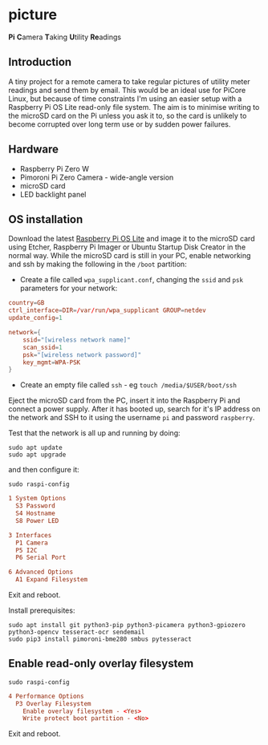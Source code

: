 # picture

**Pi** **C**amera **T**aking **U**tility **Re**adings

## Introduction

A tiny project for a remote camera to take regular pictures of utility meter readings and send them by email. This would be an ideal use for PiCore Linux, but because of time constraints I'm using an easier setup with a Raspberry Pi OS Lite read-only file system. The aim is to minimise writing to the microSD card on the Pi unless you ask it to, so the card is unlikely to become corrupted over long term use or by sudden power failures.

## Hardware

- Raspberry Pi Zero W
- Pimoroni Pi Zero Camera - wide-angle version
- microSD card
- LED backlight panel

## OS installation

Download the latest [Raspberry Pi OS Lite](https://www.raspberrypi.org/software/operating-systems/) and image it to the microSD card using Etcher, Raspberry Pi Imager or Ubuntu Startup Disk Creator in the normal way. While the microSD card is still in your PC, enable networking and ssh by making the following in the `/boot` partition:

- Create a file called `wpa_supplicant.conf`, changing the `ssid` and `psk` parameters for your network:

```conf
country=GB
ctrl_interface=DIR=/var/run/wpa_supplicant GROUP=netdev
update_config=1

network={
    ssid="[wireless network name]"
    scan_ssid=1
    psk="[wireless network password]"
    key_mgmt=WPA-PSK
}
```

- Create an empty file called `ssh` - eg `touch /media/$USER/boot/ssh`

Eject the microSD card from the PC, insert it into the Raspberry Pi and connect a power supply. After it has booted up, search for it's IP address on the network and SSH to it using the username `pi` and password `raspberry`.

Test that the network is all up and running by doing:

```shell
sudo apt update
sudo apt upgrade
```

and then configure it:

```shell
sudo raspi-config
```

```conf
1 System Options
  S3 Password
  S4 Hostname
  S8 Power LED

3 Interfaces
  P1 Camera
  P5 I2C
  P6 Serial Port

6 Advanced Options
  A1 Expand Filesystem
```

Exit and reboot.

Install prerequisites:

```shell
sudo apt install git python3-pip python3-picamera python3-gpiozero python3-opencv tesseract-ocr sendemail
sudo pip3 install pimoroni-bme280 smbus pytesseract
```

## Enable read-only overlay filesystem

```shell
sudo raspi-config
```

```conf
4 Performance Options
  P3 Overlay Filesystem
    Enable overlay filesystem - <Yes>
    Write protect boot partition - <No>
```

Exit and reboot.